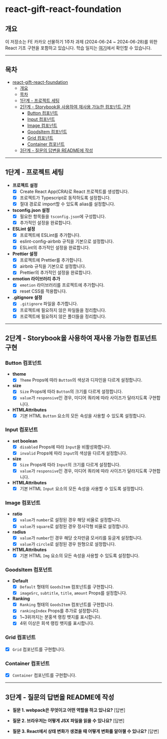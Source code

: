 # react-gift-react-foundation

## 개요

이 저장소는 FE 카카오 선물하기 1주차 과제 (2024-06-24 ~ 2024-06-28)를 위한 React 기초 구현을 포함하고 있습니다. 학습 일지는 [여기](https://www.notion.so/TIL-FE-25dbeb894e884b889eca0fa3e4e13904)에서 확인할 수 있습니다.

---

## 목차

- [react-gift-react-foundation](#react-gift-react-foundation)
  - [개요](#개요)
  - [목차](#목차)
  - [1단계 - 프로젝트 세팅](#1단계---프로젝트-세팅)
  - [2단계 - Storybook을 사용하여 재사용 가능한 컴포넌트 구현](#2단계---storybook을-사용하여-재사용-가능한-컴포넌트-구현)
    - [Button 컴포넌트](#button-컴포넌트)
    - [Input 컴포넌트](#input-컴포넌트)
    - [Image 컴포넌트](#image-컴포넌트)
    - [GoodsItem 컴포넌트](#goodsitem-컴포넌트)
    - [Grid 컴포넌트](#grid-컴포넌트)
    - [Container 컴포넌트](#container-컴포넌트)
  - [3단계 - 질문의 답변을 README에 작성](#3단계---질문의-답변을-readme에-작성)

---

## 1단계 - 프로젝트 세팅

- **프로젝트 설정**
  - [x] Create React App(CRA)로 React 프로젝트를 생성합니다.
  - [x] 프로젝트가 Typescript로 동작하도록 설정합니다.
  - [x] 절대 경로로 import할 수 있도록 alias를 설정합니다.

- **tsconfig.json 설정**
  - [x] 필요한 항목들을 `tsconfig.json`에 구성합니다.
  - [x] 추가적인 설정을 완료합니다.

- **ESLint 설정**
  - [x] 프로젝트에 ESLint를 추가합니다.
  - [x] eslint-config-airbnb 규칙을 기본으로 설정합니다.
  - [x] ESLint의 추가적인 설정을 완료합니다.

- **Prettier 설정**
  - [x] 프로젝트에 Prettier를 추가합니다.
  - [x] airbnb 규칙을 기본으로 설정합니다.
  - [x] Prettier의 추가적인 설정을 완료합니다.

- **emotion 라이브러리 추가**
  - [x] `emotion` 라이브러리를 프로젝트에 추가합니다.
  - [x] reset CSS를 적용합니다.

- **.gitignore 설정**
  - [x] `.gitignore` 파일을 추가합니다.
  - [x] 프로젝트에 필요하지 않은 파일들을 정리합니다.
  - [x] 프로젝트에 필요하지 않은 폴더들을 정리합니다.

---

## 2단계 - Storybook을 사용하여 재사용 가능한 컴포넌트 구현

### Button 컴포넌트

- **theme**
  - [x] `Theme` Props에 따라 `Button`의 색상과 디자인을 다르게 설정합니다.
- **size**
  - [x] `Size` Props에 따라 `Button`의 크기를 다르게 설정합니다.
  - [x] `value`가 `responsive`인 경우, 미디어 쿼리에 따라 사이즈가 달라지도록 구현합니다.
- **HTMLAttributes**
  - [x] 기본 HTML `Button` 요소의 모든 속성을 사용할 수 있도록 설정합니다.

### Input 컴포넌트

- **set boolean**
  - [x] `disabled` Props에 따라 `Input`을 비활성화합니다.
  - [x] `invalid` Props에 따라 `Input`의 색상을 다르게 설정합니다.
- **size**
  - [x] `Size` Props에 따라 `Input`의 크기를 다르게 설정합니다.
  - [x] `value`가 `responsive`인 경우, 미디어 쿼리에 따라 사이즈가 달라지도록 구현합니다.
- **HTMLAttributes**
  - [x] 기본 HTML `Input` 요소의 모든 속성을 사용할 수 있도록 설정합니다.

### Image 컴포넌트

- **ratio**
  - [x] `value`가 `number`로 설정된 경우 해당 비율로 설정합니다.
  - [x] `value`가 `square`로 설정된 경우 정사각형 비율로 설정합니다.
- **radius**
  - [x] `value`가 `number`인 경우 해당 숫자만큼 모서리를 둥글게 설정합니다.
  - [x] `value`가 `circle`로 설정된 경우 원형으로 설정합니다.
- **HTMLAttributes**
  - [x] 기본 HTML `Img` 요소의 모든 속성을 사용할 수 있도록 설정합니다.

### GoodsItem 컴포넌트

- **Default**
  - [x] `Default` 형태의 `GoodsItem` 컴포넌트를 구현합니다.
  - [x] `imageSrc`, `subtitle`, `title`, `amount` Props를 설정합니다.
- **Ranking**
  - [x] `Ranking` 형태의 `GoodsItem` 컴포넌트를 구현합니다.
  - [x] `rankingIndex` Props를 추가로 설정합니다.
  - [x] 1~3위까지는 분홍색 랭킹 뱃지를 표시합니다.
  - [x] 4위 이상은 회색 랭킹 뱃지를 표시합니다.

### Grid 컴포넌트

- [x] `Grid` 컴포넌트를 구현합니다.

### Container 컴포넌트

- [x] `Container` 컴포넌트를 구현합니다.

---

## 3단계 - 질문의 답변을 README에 작성

- **질문 1. webpack은 무엇이고 어떤 역할을 하고 있나요?**
  [답변]

- **질문 2. 브라우저는 어떻게 JSX 파일을 읽을 수 있나요?**
  [답변]

- **질문 3. React에서 상태 변화가 생겼을 때 어떻게 변화를 알아챌 수 있나요?**
  [답변]
